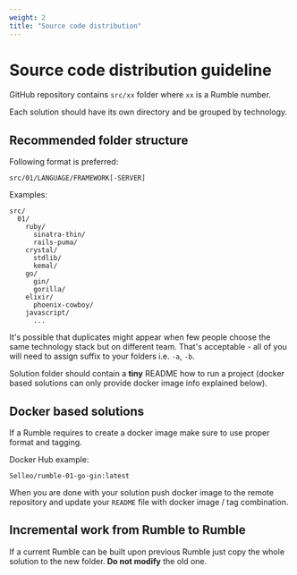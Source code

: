 ```yaml
---
weight: 2
title: "Source code distribution"
---
```


# Source code distribution guideline

GitHub repository contains `src/xx` folder where `xx` is a Rumble number.

Each solution should have its own directory and be grouped by technology.

## Recommended folder structure

Following format is preferred:

```
src/01/LANGUAGE/FRAMEWORK[-SERVER]
```

Examples:

```
src/
  01/
    ruby/
      sinatra-thin/
      rails-puma/
    crystal/
      stdlib/
      kemal/
    go/
      gin/
      gorilla/
    elixir/
      phoenix-cowboy/
    javascript/
      ...

```

It's possible that duplicates might appear when few people choose the same technology stack but on different team.
That's acceptable - all of you will need to assign suffix to your folders i.e. `-a`, `-b`.

Solution folder should contain a **tiny** README how to run a project (docker based solutions can only provide docker image info explained below).

## Docker based solutions

If a Rumble requires to create a docker image make sure to use proper format and tagging.

Docker Hub example:

```
Selleo/rumble-01-go-gin:latest
```

When you are done with your solution push docker image to the remote repository and update your `README` file with docker image / tag combination.

## Incremental work from Rumble to Rumble

If a current Rumble can be built upon previous Rumble just copy the whole solution to the new folder.
**Do not modify** the old one.

